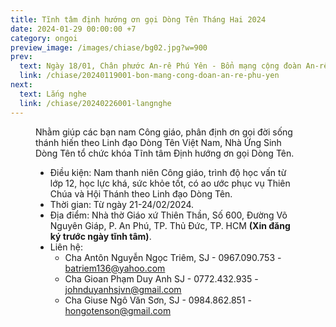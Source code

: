 ```yaml
---
title: Tĩnh tâm định hướng ơn gọi Dòng Tên Tháng Hai 2024
date: 2024-01-29 00:00:00 +7
category: ongoi
preview_image: /images/chiase/bg02.jpg?w=900
prev:
  text: Ngày 18/01, Chân phước An-rê Phú Yên - Bổn mạng cộng đoàn An-rê
  link: /chiase/20240119001-bon-mang-cong-doan-an-re-phu-yen
next:
  text: Lắng nghe
  link: /chiase/20240226001-langnghe
---
```


<Figure 
    src="/images/chiase/bg02.jpg?w=900"
    caption="Tĩnh tâm định hướng ơn gọi Dòng Tên Tháng Hai 2024."
/>

Nhằm giúp các bạn nam Công giáo, phân định ơn gọi đời sống thánh hiến theo Linh đạo Dòng Tên Việt Nam, Nhà Ứng Sinh Dòng Tên tổ chức khóa Tĩnh tâm Định hướng ơn gọi Dòng Tên.

* Điều kiện: Nam thanh niên Công giáo, trình độ học vấn từ lớp 12, học lực khá, sức khỏe tốt, có ao ước phục vụ Thiên Chúa và Hội Thánh theo Linh đạo Dòng Tên.
* Thời gian: Từ ngày 21-24/02/2024.
* Địa điểm: Nhà thờ Giáo xứ Thiên Thần, Số 600, Đường Võ Nguyên Giáp, P. An Phú, TP. Thủ Đức, TP. HCM **(Xin đăng ký trước ngày tĩnh tâm)**.
* Liên hệ:
  * Cha Antôn Nguyễn Ngọc Triêm, SJ - 0967.090.753 - batriem136@yahoo.com
  * Cha Gioan Phạm Duy Anh SJ - 0772.432.935 - johnduyanhsjvn@gmail.com
  * Cha Giuse Ngô Văn Sơn, SJ - 0984.862.851 - hongotenson@gmail.com